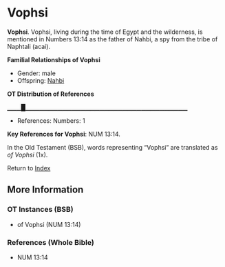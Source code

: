 # Vophsi
**Vophsi**. 
Vophsi, living during the time of Egypt and the wilderness, is mentioned in Numbers 13:14 as the father of Nahbi, a spy from the tribe of Naphtali (acai). 




**Familial Relationships of Vophsi**


* Gender: male
* Offspring: [Nahbi](Nahbi.md)


**OT Distribution of References**

▁▁▁█▁▁▁▁▁▁▁▁▁▁▁▁▁▁▁▁▁▁▁▁▁▁▁▁▁▁▁▁▁▁▁▁▁▁▁
* References: Numbers: 1



**Key References for Vophsi**: 
NUM 13:14. 


In the Old Testament (BSB), words representing “Vophsi” are translated as 
*of Vophsi* (1x). 




Return to [Index](00-Index.md)

## More Information

### OT Instances (BSB)

* of Vophsi (NUM 13:14)



### References (Whole Bible)

* NUM 13:14



